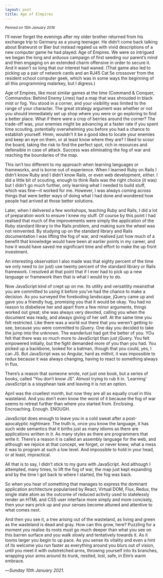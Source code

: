 ```yaml
---
layout: post
title: Age of Elmpires
---
```


<small>
  <em>
    Penned on 15th January 2016
  </em>
</small>

I’ll never forget the evenings after my older brother returned from his exchange trip to Germany as a young teenager. He didn’t come back talking about Bratwurst or Bier but instead regaled us with vivid descriptions of a new computer game he had played: Age of Empires. We were so intrigued we began the long and arduous campaign of first seeding our parent’s mind and then engaging on an extended charm offensive in order to secure it. And it wasn’t so long that our interest had waned. (That game also led to picking up a pair of network cards and an RJ45 Cat 5e crossover from the resident school computer geek, which was in some ways the beginning of all this programming malarkey, but I digress.)

Age of Empires, like most similar games at the time (Command & Conquer, Commandos: Behind Enemy Lines) had a map that was shrouded in black mist or fog. You stood in a corner, and your visibility was limited to the range of your character. The great strategy argument was whether or not you should immediately set up shop where you were or go exploring to find a better place. What if there were a crop of berries around the corner? The trade-off was, your enemies might be advancing at a faster rate if you spent time scouting, potentially overwhelming you before you had a chance to establish yourself. Hmm, wouldn’t it be a good idea to locate your enemies and keep an eye on them, or at least know where they are? I liked to scour the board, taking the risk to find the perfect spot, rich in resources and defensible in case of attack. Success was eliminating the fog of war and reaching the boundaries of the map.

This isn’t too different to my approach when learning languages or frameworks, and is borne out of experience. When I learned Ruby on Rails I didn’t know Ruby and I didn’t know Rails, or even web development, either. I did a little bit of scouting, enough to think Rails was the right choice (it was) but I didn’t go much further, only learning what I needed to build stuff, which was fine—it worked for me. However, I was always coming across things that were better ways of doing what I had done and wondered how people had arrived at those better solutions.

Later, when I delivered a few workshops, teaching Ruby and Rails, I did a lot of preparation work to ensure I knew my stuff. Of course by this point I had realised that much of the improvements were simply the application of the Ruby standard library to the Rails problem, and making sure the wheel was not reinvented. By studying up on the standard library and Rails documentation I was lifting the fog of war, and realised just how much of a benefit that knowledge would have been at earlier points in my career, and how it would have saved me significant time and effort to make the up front investment.

An interesting observation I also made was that eighty percent of the time we only need to (or just) use twenty percent of the standard library or Rails framework. I resolved at that point that if I ever had to pick up a new language or framework then that is what I would try to do.

Now JavaScript kind of crept up on me. Its utility and versatility meansthat you are committed to using it before you’ve had the chance to make a decision. As you surveyed the foreboding landscape, jQuery came up and gave you a friendly hug, promising you that it would be okay. You had no reason to disbelieve her and apart from a few minor arguments, things worked out great; she was always very devoted, calling you when the document was ready, and always giving of her self. At the same time you felt restricted. Like there was a world out there that you weren’t getting to see, because you were committed to jQuery. One day you decided to take the jump into the unknown. The wanderlust had got the better of you. YOu felt that there was so much more to JavaScript than just jQuery. You felt empowered initially, but the fight demanded more of you than you had. You picked up a backbone, looked for a batman, though that you could, yes, I can JS. But JavaScript was so Angular, hard as mithril, it was impossible to redux because it was always changing, having to react to something always in flux.

There’s a reason that someone wrote, not just one book, but a series of books, called “You don’t know JS”. Almost trying to rub it in. ‘Learning’ JavaScript is a sisyphean task and leaving it is not an option. 

April was the cruellest month, but now they are all as equally cruel in this wasteland. And you don’t even know the worst of it because the fog of war seems to retreat further than where you started from. Enclosing. Encroaching. Enough. ENOUGH.

JavaScript does enough to leave you in a cold sweat after a post-apocalyptic nightmare. The truth is, once you know the language, it has such wide semantics that it births just as many idioms as there are applications written in it. As many styles as there are programmers that write it. There’s a reason it is called an assembly language for the web, and although we rejoice at that concept, we forget, or never knew, what a mess it was to program at such a low level. And impossible to hold in your head, or at least, impractical. 

All that is to say, I didn’t stick to my guns with JavaScript. And although I attempted, many times, to lift the fog of war, the map just kept expanding and by the time I got back to where I started, the fog was back.

So when you hear of something that manages to express the dominant application architecture popularised by React, Virtual DOM, Flux, Redux, the single state atom as the outcome of reduced activity used to statelessly render an HTML and CSS user interface more simply and more concisely, then your ears prick up and your senses become attuned and attentive to what comes next.

And then you see it, a tree arising out of the wasteland, as living and green as the wasteland is dead and gray. How can this grow, here? Puzzling for a moment you realise its roots must go much deeper than what you see on this barren surface and you walk slowly and tentatively towards it. As it looms larger you begin to up pace. As you sense its vitality and even a hint of its welcome you run faster as everything around you blurs out of vision, until you meet it with outstretched arms, throwing yourself into its branches, wrapping your arms around its trunk, nestled, lost, safe, in Elm’s warm embrace.

—*Sunday 10th January 2021.*
